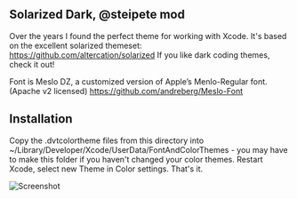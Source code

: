 ## Solarized Dark, @steipete mod

Over the years I found the perfect theme for working with Xcode.
It's based on the excellent solarized themeset: https://github.com/altercation/solarized
If you like dark coding themes, check it out!

Font is Meslo DZ, a customized version of Apple’s Menlo-Regular font. (Apache v2 licensed)
https://github.com/andreberg/Meslo-Font

Installation
------------
Copy the .dvtcolortheme files from this directory into ~/Library/Developer/Xcode/UserData/FontAndColorThemes - you may have to make this folder if you haven't changed your color themes. Restart Xcode, select new Theme in Color settings. That's it.

![Screenshot](http://cl.ly/0d2v0K0z0n2L3S151y2l/Screen_Shot_2011-07-26_at_10.51.50_AM.png "Screenshot")
